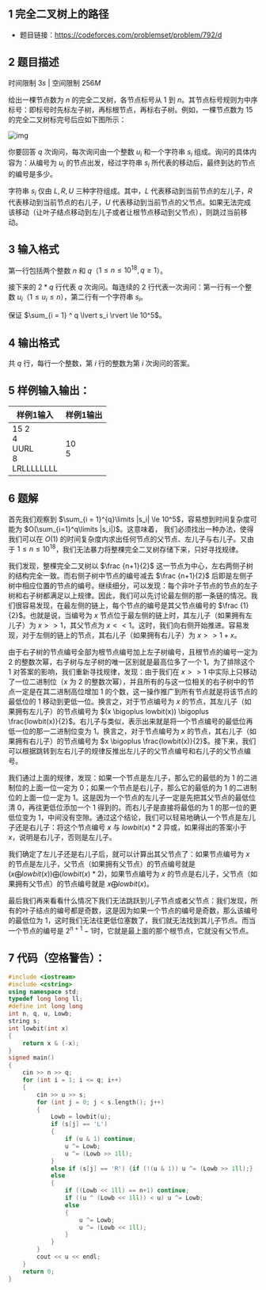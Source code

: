 ## 1 完全二叉树上的路径
- 题目链接：https://codeforces.com/problemset/problem/792/d

## 2 题目描述
时间限制 $3s$   |   空间限制 $256M$

给出一棵节点数为 $n$ 的完全二叉树，各节点标号从 $1$ 到 $n$。其节点标号规则为中序标号：即标号时先标左子树，再标根节点，再标右子树。例如，一棵节点数为 $15$ 的完全二叉树标完号后应如下图所示：

![img](https://codeforc.es/menci/espresso/889915e89e7a47d8e43ac6aa57142751a3a3fc80.png)

你要回答 $q$ 次询问，每次询问由一个整数 $u_i$ 和一个字符串 $s_i$ 组成。询问的具体内容为：从编号为 $u_i$ 的节点出发，经过字符串 $s_i$ 所代表的移动后，最终到达的节点的编号是多少。

字符串 $s_i$ 仅由 $L, R, U$ 三种字符组成。其中，$L$ 代表移动到当前节点的左儿子，$R$ 代表移动到当前节点的右儿子，$U$ 代表移动到当前节点的父节点。如果无法完成该移动（让叶子结点移动到左儿子或者让根节点移动到父节点），则跳过当前移动。

## 3 输入格式

第一行包括两个整数 $n$ 和 $q$（$1 \le n \le 10^{18}, q\ge 1$）。

接下来的 $2*q$ 行代表 $q$ 次询问。每连续的 $2$ 行代表一次询问：第一行有一个整数 $u_i$（$1 \le u_i \le n$），第二行有一个字符串 $s_i$。

保证 $\sum_{i = 1} ^ q \lvert s_i \rvert \le 10^5$。

## 4 输出格式

共 $q$ 行，每行一个整数，第 $i$ 行的整数为第 $i$ 次询问的答案。

## 5 样例输入输出：

| 样例1输入                                | 样例1输出 |
| ---------------------------------------- | --------- |
| 15 2<br/>4<br/>UURL<br/>8<br/>LRLLLLLLLL | 10<br/>5  |

## 6 题解
首先我们观察到 $\sum_{i = 1}^{q}\limits |s_i| \le 10^5$，容易想到时间复杂度可能为 $O(\sum_{i=1}^q\limits |s_i|)$。这意味着， 我们必须找出一种办法，使得我们可以在 $O(1)$ 的时间复杂度内求出任何节点的父节点、左儿子与右儿子。又由于 $1 \le n \le 10^{18}$，我们无法暴力将整棵完全二叉树存储下来，只好寻找规律。

我们发现，整棵完全二叉树以 $\frac {n+1}{2}$ 这一节点为中心，左右两侧子树的结构完全一致。而右侧子树中节点的编号减去 $\frac {n+1}{2}$ 后即是左侧子树中相应位置的节点的编号。继续细分，可以发现：每个非叶子节点的节点的左子树和右子树都满足以上规律。因此，我们可以先讨论最左侧的那一条链的情况。我们很容易发现，在最左侧的链上，每个节点的编号是其父节点编号的 $\frac {1}{2}$。也就是说，当编号为 $x$ 节点位于最左侧的链上时，其左儿子（如果拥有左儿子）为 $x >> 1$，其父节点为 $x << 1$。这时，我们向右侧开始推进。容易发现，对于左侧的链上的节点，其右儿子（如果拥有右儿子）为 $x >> 1 + x$。

由于右子树的节点编号全部为根节点编号加上左子树编号，且根节点的编号一定为 $2$ 的整数次幂，右子树与左子树的唯一区别就是最高位多了一个 $1$。为了排除这个 $1$ 对答案的影响，我们重新寻找规律，发现：由于我们在 $x >> 1$ 中实际上只移动了一位二进制位（$x$ 为 $2$ 的整数次幂），并且所有的与这一位相关的右子树中的节点一定是在其二进制高位增加 $1$ 的个数，这一操作推广到所有节点就是将该节点的最低位的 $1$ 移动到更低一位。换言之，对于节点编号为 $x$ 的节点，其左儿子（如果拥有左儿子）的节点编号为 $(x \bigoplus lowbit(x)) \bigoplus \frac{lowbit(x)}{2}$。右儿子与类似，表示出来就是将一个节点编号的最低位再低一位的那一二进制位变为 $1$。换言之，对于节点编号为 $x$ 的节点，其右儿子（如果拥有右儿子）的节点编号为 $x \bigoplus \frac{lowbit(x)}{2}$。接下来，我们可以根据跳转到左右儿子的规律反推出左儿子的父节点编号和右儿子的父节点编号。

我们通过上面的规律，发现：如果一个节点是左儿子，那么它的最低的为 $1$ 的二进制位的上面一位一定为 $0$；如果一个节点是右儿子，那么它的最低的为 $1$ 的二进制位的上面一位一定为 $1$。这是因为一个节点的左儿子一定是先把其父节点的最低位清 $0$，再往更低位添加一个 $1$ 得到的。而右儿子是直接将最低的为 $1$ 的那一位的更低位变为 $1$，中间没有空隙。通过这个结论，我们可以轻易地确认一个节点是左儿子还是右儿子：将这个节点编号 $x$ 与 $lowbit(x) * 2$ 异或，如果得出的答案小于 $x$，说明是右儿子，否则是左儿子。

我们确定了左儿子还是右儿子后，就可以计算出其父节点了：如果节点编号为 $x$ 的节点是左儿子，父节点（如果拥有父节点）的节点编号就是 $(x \bigoplus lowbit(x)) \bigoplus (lowbit(x) * 2)$，如果节点编号为 $x$ 的节点是右儿子，父节点（如果拥有父节点）的节点编号就是 $x \bigoplus lowbit(x)$。

最后我们再来看看什么情况下我们无法跳跃到儿子节点或者父节点：我们发现，所有的叶子结点的编号都是奇数，这是因为如果一个节点的编号是奇数，那么该编号的最低位为 $1$，这时我们无法往更低位塞数了，我们就无法找到其儿子节点。而当一个节点的编号是 $2^{n+1} - 1$时，它就是最上面的那个根节点，它就没有父节点。

## 7 代码（空格警告）：

```c++
#include <iostream>
#include <cstring>
using namespace std;
typedef long long ll;
#define int long long
int n, q, u, Lowb;
string s;
int lowbit(int x)
{
    return x & (-x);
}
signed main()
{
    cin >> n >> q;
    for (int i = 1; i <= q; i++)
    {
        cin >> u >> s;
        for (int j = 0; j < s.length(); j++)
        {
            Lowb = lowbit(u);
            if (s[j] == 'L')
            {
                if (u & 1) continue;
                u ^= Lowb;
                u ^= (Lowb >> 1ll);
            }
            else if (s[j] == 'R') {if (!(u & 1)) u ^= (Lowb >> 1ll);}
            else
            {
                if ((Lowb << 1ll) == n+1) continue;
                if ((u ^ (Lowb << 1ll)) < u) u ^= Lowb;
                else
                {
                    u ^= Lowb;
                    u ^= (Lowb << 1ll);
                }
            }
        }
        cout << u << endl;
    }
    return 0;
}
```


